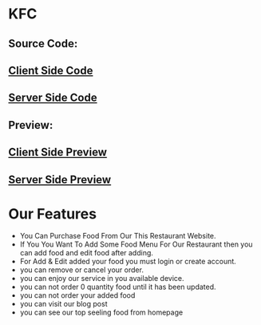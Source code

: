 

# KFC 


## Source Code:
## [ Client Side Code](https://github.com/Porgramming-Hero-web-course/b8a11-client-side-MuhammadSahossKhan/blob/main/src/Components/Navbar.jsx)

## [ Server Side Code](https://github.com/Porgramming-Hero-web-course/b8a11-server-side-MuhammadSahossKhan)
## Preview: 
## [ Client Side Preview](https://kfc-kushtia-bd.web.app)

## [ Server Side Preview](https://a11-ph-server.vercel.app)



# Our Features
- You Can Purchase Food From Our This Restaurant Website.
- If You You Want To Add Some Food Menu For Our  Restaurant then you can add food and edit food after adding.
- For Add & Edit added your food you must login or create account.
- you can remove or cancel your order.
- you can enjoy our service in you available device.
- you can not order 0 quantity food until it has been updated.
- you can not order your added food
- you can visit our blog post 
- you can see our top seeling food from homepage
 

